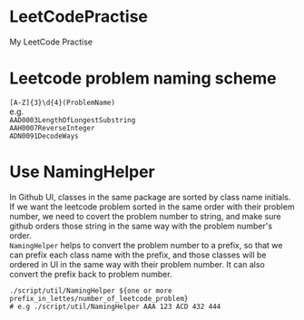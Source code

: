 # LeetCodePractise
My LeetCode Practise

# Leetcode problem naming scheme
`[A-Z]{3}\d{4}(ProblemName)`<br>
e.g.<br>
`AAD0003LengthOfLongestSubstring`<br>
`AAH0007ReverseInteger`<br>
`ADN0091DecodeWays`


# Use NamingHelper
In Github UI, classes in the same package are sorted by class name initials. 
If we want the leetcode problem sorted in the same order with their problem number, 
we need to covert the problem number to string, 
and make sure github orders those string in the same way with the problem number's order.<br>
`NamingHelper` helps to convert the problem number to a prefix, so that we can prefix each class name with the prefix, 
and those classes will be ordered in UI in the same way with their problem number.
It can also convert the prefix back to problem number.
```shell script
./script/util/NamingHelper ${one or more prefix_in_lettes/number_of_leetcode_problem}
# e.g ./script/util/NamingHelper AAA 123 ACD 432 444
```
